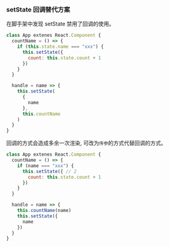 ### setState 回调替代方案

在脚手架中发现 setState 禁用了回调的使用。

```js
class App extenes React.Component {
  countName = () => {
    if (this.state.name === "xxx") {
      this.setState({
        count: this.state.count + 1
      })
    }
  }

  handle = name => {
    this.setState(
      {
        name
      },
      this.countName
    )
  }
}
```

回调的方式会造成多余一次渲染, 可改为`传参`的方式代替回调的方式。

```js
class App extenes React.Component {
  countName = () => {
    if (name === "xxx") {
      this.setState({ // 2
        count: this.state.count + 1
      })
    }
  }

  handle = name => {
    this.countName(name)
    this.setState({
      name
    })
  }
}
```